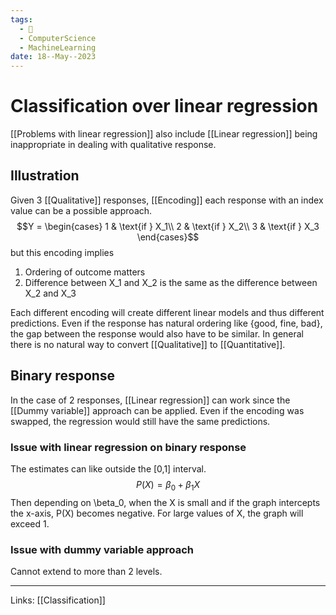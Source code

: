 ```yaml
---
tags:
  - 🌱
  - ComputerScience
  - MachineLearning
date: 18--May--2023
---
```


# Classification over linear regression

[[Problems with linear regression]] also include [[Linear regression]] being inappropriate in dealing with qualitative response.
## Illustration
Given 3 [[Qualitative]] responses, [[Encoding]] each response with an index value can be a possible approach.
$$Y = \begin{cases}
1 & \text{if } X_1\\
2 & \text{if } X_2\\
3 & \text{if } X_3
\end{cases}$$
but this encoding implies
1. Ordering of outcome matters
2. Difference between X_1 and X_2 is the same as the difference between X_2 and X_3

Each different encoding will create different linear models and thus different predictions. Even if the response has natural ordering like {good, fine, bad}, the gap between the response would also have to be similar. In general there is no natural way to convert [[Qualitative]] to [[Quantitative]].
## Binary response
In the case of 2 responses, [[Linear regression]] can work since the [[Dummy variable]] approach can be applied. Even if the encoding was swapped, the regression would still have the same predictions.
### Issue with linear regression on binary response
The estimates can like outside the \[0,1\] interval.
$$P(X) = \beta_0 + \beta_1X$$
Then depending on \beta_0, when the X is small and if the graph intercepts the x-axis, P(X) becomes negative. For large values of X, the graph will exceed 1. 
### Issue with dummy variable approach
Cannot extend to more than 2 levels.

---
Links: [[Classification]]